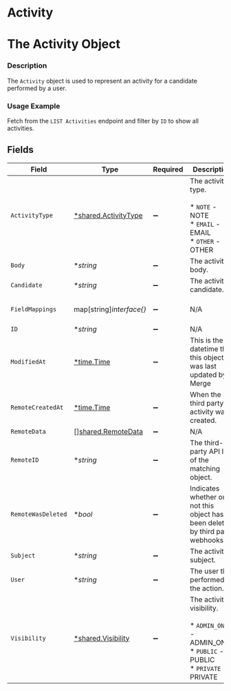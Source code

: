 # Activity

# The Activity Object
### Description
The `Activity` object is used to represent an activity for a candidate performed by a user.
### Usage Example
Fetch from the `LIST Activities` endpoint and filter by `ID` to show all activities.


## Fields

| Field                                                                                                                         | Type                                                                                                                          | Required                                                                                                                      | Description                                                                                                                   | Example                                                                                                                       |
| ----------------------------------------------------------------------------------------------------------------------------- | ----------------------------------------------------------------------------------------------------------------------------- | ----------------------------------------------------------------------------------------------------------------------------- | ----------------------------------------------------------------------------------------------------------------------------- | ----------------------------------------------------------------------------------------------------------------------------- |
| `ActivityType`                                                                                                                | [*shared.ActivityType](../../../pkg/models/shared/activitytype.md)                                                            | :heavy_minus_sign:                                                                                                            | The activity's type.<br/><br/>* `NOTE` - NOTE<br/>* `EMAIL` - EMAIL<br/>* `OTHER` - OTHER                                     | NOTE                                                                                                                          |
| `Body`                                                                                                                        | **string*                                                                                                                     | :heavy_minus_sign:                                                                                                            | The activity's body.                                                                                                          | Candidate loves integrations!!.                                                                                               |
| `Candidate`                                                                                                                   | **string*                                                                                                                     | :heavy_minus_sign:                                                                                                            | The activity’s candidate.                                                                                                     | 03455bc6-6040-430a-848e-aafacbfdf4fg                                                                                          |
| `FieldMappings`                                                                                                               | map[string]*interface{}*                                                                                                      | :heavy_minus_sign:                                                                                                            | N/A                                                                                                                           | {"organization_defined_targets":{"custom_key":"custom_value"},"linked_account_defined_targets":{"custom_key":"custom_value"}} |
| `ID`                                                                                                                          | **string*                                                                                                                     | :heavy_minus_sign:                                                                                                            | N/A                                                                                                                           | ecbe05ac-62a3-46c5-ab31-4b478b37d1b4                                                                                          |
| `ModifiedAt`                                                                                                                  | [*time.Time](https://pkg.go.dev/time#Time)                                                                                    | :heavy_minus_sign:                                                                                                            | This is the datetime that this object was last updated by Merge                                                               | 2021-10-16T00:00:00Z                                                                                                          |
| `RemoteCreatedAt`                                                                                                             | [*time.Time](https://pkg.go.dev/time#Time)                                                                                    | :heavy_minus_sign:                                                                                                            | When the third party's activity was created.                                                                                  | 2021-10-15T00:00:00Z                                                                                                          |
| `RemoteData`                                                                                                                  | [][shared.RemoteData](../../../pkg/models/shared/remotedata.md)                                                               | :heavy_minus_sign:                                                                                                            | N/A                                                                                                                           | [{"data":["Varies by platform"],"path":"/actions"}]                                                                           |
| `RemoteID`                                                                                                                    | **string*                                                                                                                     | :heavy_minus_sign:                                                                                                            | The third-party API ID of the matching object.                                                                                | 198123                                                                                                                        |
| `RemoteWasDeleted`                                                                                                            | **bool*                                                                                                                       | :heavy_minus_sign:                                                                                                            | Indicates whether or not this object has been deleted by third party webhooks.                                                |                                                                                                                               |
| `Subject`                                                                                                                     | **string*                                                                                                                     | :heavy_minus_sign:                                                                                                            | The activity's subject.                                                                                                       | Gil Feig's interview                                                                                                          |
| `User`                                                                                                                        | **string*                                                                                                                     | :heavy_minus_sign:                                                                                                            | The user that performed the action.                                                                                           | 9d892439-5fab-4dbb-8bd8-34f7f96c7912                                                                                          |
| `Visibility`                                                                                                                  | [*shared.Visibility](../../../pkg/models/shared/visibility.md)                                                                | :heavy_minus_sign:                                                                                                            | The activity's visibility.<br/><br/>* `ADMIN_ONLY` - ADMIN_ONLY<br/>* `PUBLIC` - PUBLIC<br/>* `PRIVATE` - PRIVATE             | PRIVATE                                                                                                                       |